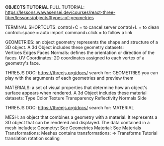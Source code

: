 **OBJECTS TUTORIAL**
FULL TUTORIAL: https://lessons.wawasensei.dev/courses/react-three-fiber/lessons/objects#types-of-geometries

TERMINAL SHORTCUTS:
control+C = to cancel server
control+L = to clean
control+space = auto import
command+click = to follow a link

GEOMETRIES: an object geometry represents the shape and structure of a 3D object.
A 3d Object includes these geometry datasets:  
 Vertices
Edges
Faces
Normals: defines the orientation or direction of the faces.
UV Coordinates: 2D coordinates assigned to each vertex of a geometry's face.

THREEJS DOC: https://threejs.org/docs/
search for: GEOMETRIES
you can play with the arguments of each geometries and preview them

MATERIALS: a set of visual properties that determine how an object's surface appears when rendered.
A 3d Object includes these material datasets:
Type
Color
Texture
Transparency
Reflectivity
Normals
Side

THREEJS DOC: https://threejs.org/docs/
search for: MATERIAL

MESH: an object that combines a geometry with a material. It represents a 3D object that can be rendered and displayed.
The data contained in a mesh includes:
Geometry: See Geometries
Material: See Materials
Transformations: Meshes contains transformations: => Transforms Tutorial
translation
rotation
scaling
